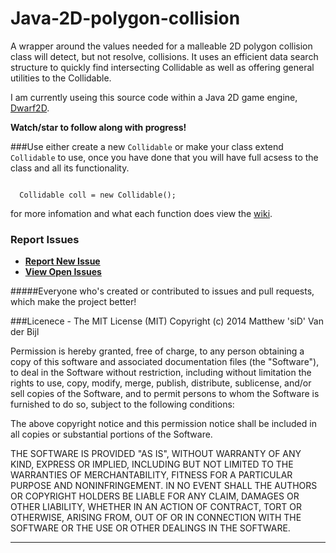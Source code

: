 Java-2D-polygon-collision
=========================

A wrapper around the values needed for a malleable 2D polygon collision class
will detect, but not resolve, collisions. It uses an efficient data search structure to quickly find intersecting Collidable as well as offering general utilities to the Collidable.

I am currently useing this source code within a Java 2D game engine, <a href='https://github.com/Blunderchips/Dwarf2D' title='.:Dwarf2D:.'>Dwarf2D</a>.

**Watch/star to follow along with progress!**


###Use
either create a new <code>Collidable</code> or make your class extend <code>Collidable</code> to use, once you have done that you will have full acsess to the class and all its functionality.

<code>
  Collidable coll = new Collidable();
</code>

for more infomation and what each function does view the <a href='https://github.com/Blunderchips/Java-2D-polygon-collision/wiki' title='wiki'>wiki</a>.


### Report Issues

- **[Report New Issue](https://github.com/Blunderchips/Java-2D-polygon-collision/issues/new )**
- **[View Open Issues](https://github.com/Blunderchips/Java-2D-polygon-collision/issues )**

#####Everyone who's created or contributed to issues and pull requests, which make the project better!

###Licenece - The MIT License (MIT)
Copyright (c) 2014 Matthew 'siD' Van der Bijl

Permission is hereby granted, free of charge, to any person obtaining a copy
of this software and associated documentation files (the "Software"), to deal
in the Software without restriction, including without limitation the rights
to use, copy, modify, merge, publish, distribute, sublicense, and/or sell
copies of the Software, and to permit persons to whom the Software is
furnished to do so, subject to the following conditions:

The above copyright notice and this permission notice shall be included in all
copies or substantial portions of the Software.

THE SOFTWARE IS PROVIDED "AS IS", WITHOUT WARRANTY OF ANY KIND, EXPRESS OR
IMPLIED, INCLUDING BUT NOT LIMITED TO THE WARRANTIES OF MERCHANTABILITY,
FITNESS FOR A PARTICULAR PURPOSE AND NONINFRINGEMENT. IN NO EVENT SHALL THE
AUTHORS OR COPYRIGHT HOLDERS BE LIABLE FOR ANY CLAIM, DAMAGES OR OTHER
LIABILITY, WHETHER IN AN ACTION OF CONTRACT, TORT OR OTHERWISE, ARISING FROM,
OUT OF OR IN CONNECTION WITH THE SOFTWARE OR THE USE OR OTHER DEALINGS IN THE
SOFTWARE.

***
